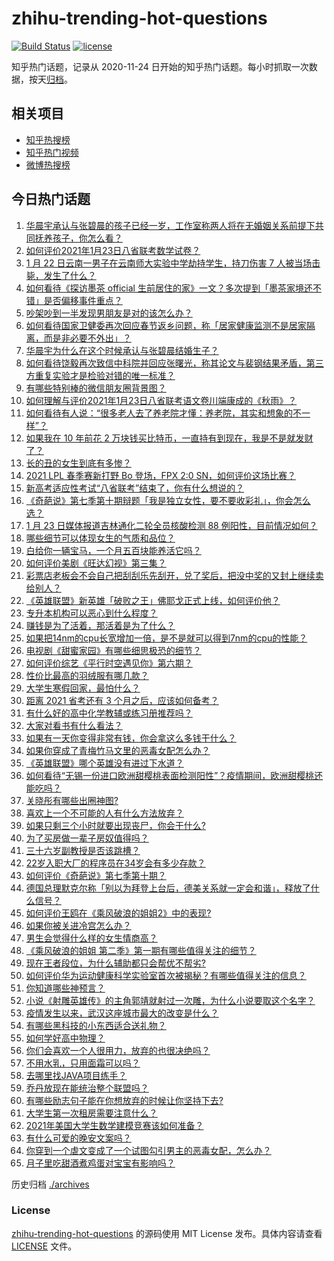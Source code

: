 # zhihu-trending-hot-questions

[![Build Status](https://github.com/justjavac/zhihu-trending-hot-questions/workflows/ci/badge.svg?branch=master)](https://github.com/justjavac/zhihu-trending-hot-questions/actions)
[![license](https://img.shields.io/github/license/justjavac/zhihu-trending-hot-questions)](https://github.com/justjavac/zhihu-trending-hot-questions/blob/master/LICENSE)

知乎热门话题，记录从 2020-11-24 日开始的知乎热门话题。每小时抓取一次数据，按天[归档](./archives)。

## 相关项目

- [知乎热搜榜](https://github.com/justjavac/zhihu-trending-top-search)
- [知乎热门视频](https://github.com/justjavac/zhihu-trending-hot-video)
- [微博热搜榜](https://github.com/justjavac/weibo-trending-hot-search)

## 今日热门话题

<!-- BEGIN -->
<!-- 最后更新时间 Sun Jan 24 2021 03:37:56 GMT+0800 (CST) -->
1. [华晨宇承认与张碧晨的孩子已经一岁，工作室称两人将在无婚姻关系前提下共同抚养孩子，你怎么看？](https://www.zhihu.com/question/440533019)
1. [如何评价2021年1月23日八省联考数学试卷？](https://www.zhihu.com/question/440792065)
1. [1 月 22 日云南一男子在云南师大实验中学劫持学生，持刀伤害 7 人被当场击毙，发生了什么？](https://www.zhihu.com/question/440668867)
1. [如何看待《探访墨茶 official 生前居住的家》一文？多次提到「墨茶家境还不错」是否偏移事件重点？](https://www.zhihu.com/question/440725655)
1. [吵架吵到一半发现男朋友是对的该怎么办？](https://www.zhihu.com/question/422596620)
1. [如何看待国家卫健委再次回应春节返乡问题，称「居家健康监测不是居家隔离，而是非必要不外出」？](https://www.zhihu.com/question/440769081)
1. [华晨宇为什么在这个时候承认与张碧晨结婚生子？](https://www.zhihu.com/question/440655743)
1. [如何看待饶毅再次致信中科院并回应张曙光，称其论文与裴钢结果矛盾，第三方重复实验才是检验对错的唯一标准？](https://www.zhihu.com/question/440814381)
1. [有哪些特别棒的微信朋友圈背景图？](https://www.zhihu.com/question/337853063)
1. [如何理解与评价2021年1月23日八省联考语文卷川端康成的《秋雨》？](https://www.zhihu.com/question/440762695)
1. [如何看待有人说：“很多老人去了养老院才懂：养老院，其实和想象的不一样”？](https://www.zhihu.com/question/440467400)
1. [如果我在 10 年前花 2 万块钱买比特币，一直持有到现在，我是不是就发财了？](https://www.zhihu.com/question/439136003)
1. [长的丑的女生到底有多惨？](https://www.zhihu.com/question/352979580)
1. [2021 LPL 春季赛新打野 Bo 登场，FPX 2:0 SN，如何评价这场比赛？](https://www.zhihu.com/question/440817019)
1. [新高考适应性考试“八省联考”结束了，你有什么想说的？](https://www.zhihu.com/question/440749790)
1. [《奇葩说》第七季第十期辩题「我是独立女性，要不要收彩礼」，你会怎么选？](https://www.zhihu.com/question/440833162)
1. [1 月 23 日媒体报道吉林通化二轮全员核酸检测 88 例阳性，目前情况如何？](https://www.zhihu.com/question/440793151)
1. [哪些细节可以体现女生的气质和品位？](https://www.zhihu.com/question/24780989)
1. [白给你一辆宝马，一个月五百块能养活它吗？](https://www.zhihu.com/question/439328886)
1. [如何评价美剧《旺达幻视》第三集？](https://www.zhihu.com/question/440654669)
1. [彩票店老板会不会自己把刮刮乐先刮开，兑了奖后，把没中奖的又封上继续卖给别人？](https://www.zhihu.com/question/438582179)
1. [《英雄联盟》新英雄「破败之王」佛耶戈正式上线，如何评价他？](https://www.zhihu.com/question/440596499)
1. [专升本机构可以恶心到什么程度？](https://www.zhihu.com/question/400116979)
1. [赚钱是为了活着，那活着是为了什么？](https://www.zhihu.com/question/434831702)
1. [如果把14nm的cpu长宽增加一倍，是不是就可以得到7nm的cpu的性能？](https://www.zhihu.com/question/432566248)
1. [电视剧《甜蜜家园》有哪些细思极恐的细节？](https://www.zhihu.com/question/435369430)
1. [如何评价综艺《平行时空遇见你》第六期？](https://www.zhihu.com/question/440563921)
1. [性价比最高的羽绒服有哪几款？](https://www.zhihu.com/question/21938429)
1. [大学生寒假回家，最怕什么？](https://www.zhihu.com/question/439088772)
1. [距离 2021 省考还有 3 个月之后，应该如何备考？](https://www.zhihu.com/question/437712149)
1. [有什么好的高中化学教辅或练习册推荐吗？](https://www.zhihu.com/question/435822087)
1. [大家对看书有什么看法？](https://www.zhihu.com/question/438065523)
1. [如果有一天你变得非常有钱，你会拿这么多钱干什么？](https://www.zhihu.com/question/437410410)
1. [如果你穿成了青梅竹马文里的恶毒女配怎么办？](https://www.zhihu.com/question/397987454)
1. [《英雄联盟》哪个英雄没有进过下水道？](https://www.zhihu.com/question/438823263)
1. [如何看待“无锡一份进口欧洲甜樱桃表面检测阳性”？疫情期间，欧洲甜樱桃还能吃吗？](https://www.zhihu.com/question/440652915)
1. [关晓彤有哪些出圈神图?](https://www.zhihu.com/question/408938685)
1. [喜欢上一个不可能的人有什么方法放弃？](https://www.zhihu.com/question/437379179)
1. [如果只剩三个小时就要出现丧尸，你会干什么?](https://www.zhihu.com/question/370509834)
1. [为了买房做一辈子房奴值得吗？](https://www.zhihu.com/question/420453128)
1. [三十六岁副教授是否该跳槽？](https://www.zhihu.com/question/440257592)
1. [22岁入职大厂的程序员在34岁会有多少存款？](https://www.zhihu.com/question/436336543)
1. [如何评价《奇葩说》第七季第十期？](https://www.zhihu.com/question/440825802)
1. [德国总理默克尔称「别以为拜登上台后，德美关系就一定会和谐」，释放了什么信号？](https://www.zhihu.com/question/440650417)
1. [如何评价王鸥在《乘风破浪的姐姐2》中的表现?](https://www.zhihu.com/question/440631567)
1. [如果你被关进冷宫怎么办？](https://www.zhihu.com/question/428606792)
1. [男生会觉得什么样的女生情商高？](https://www.zhihu.com/question/301299059)
1. [《乘风破浪的姐姐 第二季》第一期有哪些值得关注的细节？](https://www.zhihu.com/question/440602767)
1. [现在王者段位，为什么辅助都只会帮优不帮劣?](https://www.zhihu.com/question/435048482)
1. [如何评价华为运动健康科学实验室首次被揭秘？有哪些值得关注的信息？](https://www.zhihu.com/question/440664594)
1. [你知道哪些神预言？](https://www.zhihu.com/question/48944599)
1. [小说《射雕英雄传》的主角郭靖就射过一次雕，为什么小说要取这个名字？](https://www.zhihu.com/question/440235365)
1. [疫情发生以来，武汉这座城市最大的改变是什么？](https://www.zhihu.com/question/439360789)
1. [有哪些黑科技的小东西适合送礼物？](https://www.zhihu.com/question/267703735)
1. [如何学好高中物理？](https://www.zhihu.com/question/19812276)
1. [你们会喜欢一个人很用力，放弃的也很决绝吗？](https://www.zhihu.com/question/439452346)
1. [不用水乳，只用面霜可以吗？](https://www.zhihu.com/question/65889927)
1. [去哪里找JAVA项目练手？](https://www.zhihu.com/question/427212878)
1. [乔丹放现在能统治整个联盟吗？](https://www.zhihu.com/question/437147240)
1. [有哪些励志句子能在你想放弃的时候让你坚持下去?](https://www.zhihu.com/question/374855511)
1. [大学生第一次租房需要注意什么？](https://www.zhihu.com/question/300610447)
1. [2021年美国大学生数学建模竞赛该如何准备？](https://www.zhihu.com/question/433455038)
1. [有什么可爱的晚安文案吗？](https://www.zhihu.com/question/385512608)
1. [你穿到一个虐文变成了一个试图勾引男主的恶毒女配，怎么办？](https://www.zhihu.com/question/413029409)
1. [月子里吃甜酒煮鸡蛋对宝宝有影响吗？](https://www.zhihu.com/question/440137867)
<!-- END -->

历史归档 [./archives](./archives)

### License

[zhihu-trending-hot-questions](https://github.com/justjavac/zhihu-trending-hot-questions) 的源码使用 MIT License 发布。具体内容请查看 [LICENSE](./LICENSE) 文件。
